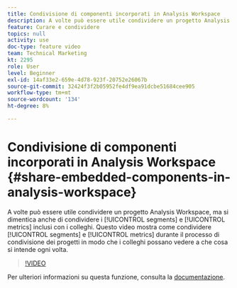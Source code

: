 ```yaml
---
title: Condivisione di componenti incorporati in Analysis Workspace
description: A volte può essere utile condividere un progetto Analysis Workspace, ma dimentica anche di condividere i segmenti e le metriche incluse con i colleghi. Questo video mostra come condividere segmenti e metriche nel processo di condivisione dei progetti in modo che i colleghi possano vedere a che cosa ti sei rivolto ogni volta.
feature: Curare e condividere
topics: null
activity: use
doc-type: feature video
team: Technical Marketing
kt: 2295
role: User
level: Beginner
exl-id: 14af33e2-659e-4d78-923f-20752e26067b
source-git-commit: 32424f3f2b05952fe4df9ea91dcbe51684cee905
workflow-type: tm+mt
source-wordcount: '134'
ht-degree: 8%

---
```


# Condivisione di componenti incorporati in Analysis Workspace {#share-embedded-components-in-analysis-workspace}

A volte può essere utile condividere un progetto Analysis Workspace, ma si dimentica anche di condividere i [!UICONTROL segments] e [!UICONTROL metrics] inclusi con i colleghi. Questo video mostra come condividere [!UICONTROL segments] e [!UICONTROL metrics] durante il processo di condivisione dei progetti in modo che i colleghi possano vedere a che cosa si intende ogni volta.

>[!VIDEO](https://video.tv.adobe.com/v/24713/?quality=12)

Per ulteriori informazioni su questa funzione, consulta la [documentazione](https://marketing.adobe.com/resources/help/it_IT/analytics/analysis-workspace/curate.html).
